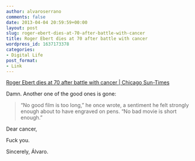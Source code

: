 ```yaml
---
author: alvaroserrano
comments: false
date: 2013-04-04 20:59:59+00:00
layout: post
slug: roger-ebert-dies-at-70-after-battle-with-cancer
title: Roger Ebert dies at 70 after battle with cancer
wordpress_id: 1637173378
categories:
- Digital Life
post_format:
- Link
---
```


[Roger Ebert dies at 70 after battle with cancer | Chicago Sun-Times](http://www.suntimes.com/news/metro/17320958-418/roger-ebert-dies-at-70-after-battle-with-cancer.html)

Damn. Another one of the good ones is gone:



<blockquote>“No good film is too long,” he once wrote, a sentiment he felt strongly enough about to have engraved on pens. “No bad movie is short enough.”</blockquote>



Dear cancer,

Fuck you.

Sincerely,
Álvaro.
